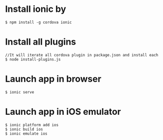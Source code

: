# Install ionic by  

    $ npm install -g cordova ionic 

# Install all plugins
    
    //It will iterate all cordova plugin in package.json and install each
    $ node install-plugins.js

# Launch app in browser

    $ ionic serve

# Launch app in iOS emulator   

    $ ionic platform add ios
    $ ionic build ios
    $ ionic emulate ios
